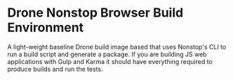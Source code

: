 # Drone Nonstop Browser Build Environment
A light-weight baseline Drone build image based that uses Nonstop's CLI to run a build script and generate a package. If you are building JS web applications with Gulp and Karma it should have everything required to produce builds and run the tests.
